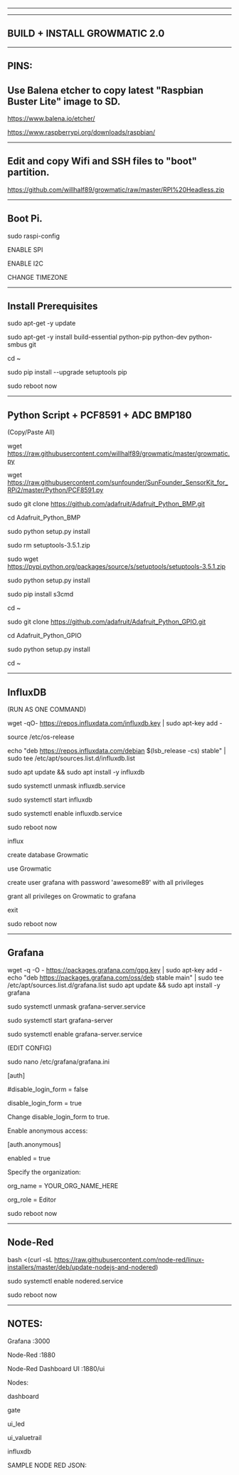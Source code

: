 -----------------------------------------------------------------------------------------------------------------
_________________________________________________________________________________________________________________

BUILD + INSTALL GROWMATIC 2.0
-----------------------------------------------------------------------------------------------------------------

-----------------------------------------------------------------------------------------------------------------
PINS:
-----------------------------------------------------------------------------------------------------------------
Use Balena etcher to copy latest "Raspbian Buster Lite" image to SD.
-----------------------------------------------------------------------------------------------------------------

https://www.balena.io/etcher/

https://www.raspberrypi.org/downloads/raspbian/

-----------------------------------------------------------------------------------------------------------------
Edit and copy Wifi and SSH files to "boot" partition.
-----------------------------------------------------------------------------------------------------------------

https://github.com/willhalf89/growmatic/raw/master/RPI%20Headless.zip

-----------------------------------------------------------------------------------------------------------------
Boot Pi.
-----------------------------------------------------------------------------------------------------------------

sudo raspi-config

ENABLE SPI

ENABLE I2C

CHANGE TIMEZONE

-----------------------------------------------------------------------------------------------------------------
Install Prerequisites 
-----------------------------------------------------------------------------------------------------------------

sudo apt-get -y update

sudo apt-get -y install build-essential python-pip python-dev python-smbus git

cd ~

sudo pip install --upgrade setuptools pip

sudo reboot now

------------------------------------------------------------------------------------------------------------------
Python Script + PCF8591 + ADC BMP180
------------------------------------------------------------------------------------------------------------------

(Copy/Paste All)

wget https://raw.githubusercontent.com/willhalf89/growmatic/master/growmatic.py

wget https://raw.githubusercontent.com/sunfounder/SunFounder_SensorKit_for_RPi2/master/Python/PCF8591.py

sudo git clone https://github.com/adafruit/Adafruit_Python_BMP.git

cd Adafruit_Python_BMP

sudo python setup.py install

sudo rm setuptools-3.5.1.zip

sudo wget https://pypi.python.org/packages/source/s/setuptools/setuptools-3.5.1.zip

sudo python setup.py install

sudo pip install s3cmd

cd ~

sudo git clone https://github.com/adafruit/Adafruit_Python_GPIO.git

cd Adafruit_Python_GPIO

sudo python setup.py install

cd ~

------------------------------------------------------------------------------------------------------------------
InfluxDB
------------------------------------------------------------------------------------------------------------------

(RUN AS ONE COMMAND)

wget -qO- https://repos.influxdata.com/influxdb.key | sudo apt-key add -

source /etc/os-release

echo "deb https://repos.influxdata.com/debian $(lsb_release -cs) stable" | sudo tee /etc/apt/sources.list.d/influxdb.list

sudo apt update && sudo apt install -y influxdb

sudo systemctl unmask influxdb.service

sudo systemctl start influxdb

sudo systemctl enable influxdb.service

sudo reboot now

influx

create database Growmatic

use Growmatic

create user grafana with password 'awesome89' with all privileges

grant all privileges on Growmatic to grafana

exit

sudo reboot now

------------------------------------------------------------------------------------------------------------------
Grafana
------------------------------------------------------------------------------------------------------------------

wget -q -O - https://packages.grafana.com/gpg.key | sudo apt-key add -
echo "deb https://packages.grafana.com/oss/deb stable main" | sudo tee /etc/apt/sources.list.d/grafana.list
sudo apt update && sudo apt install -y grafana

sudo systemctl unmask grafana-server.service

sudo systemctl start grafana-server

sudo systemctl enable grafana-server.service

(EDIT CONFIG)

sudo nano /etc/grafana/grafana.ini

[auth]

#disable_login_form = false 

disable_login_form = true

Change disable_login_form to true.

Enable anonymous access:

[auth.anonymous]

enabled = true

Specify the organization:

org_name = YOUR_ORG_NAME_HERE

org_role = Editor

sudo reboot now

------------------------------------------------------------------------------------------------------------------
Node-Red
------------------------------------------------------------------------------------------------------------------

bash <(curl -sL https://raw.githubusercontent.com/node-red/linux-installers/master/deb/update-nodejs-and-nodered)

sudo systemctl enable nodered.service

sudo reboot now

------------------------------------------------------------------------------------------------------------------
NOTES:
------------------------------------------------------------------------------------------------------------------
Grafana :3000

Node-Red :1880

Node-Red Dashboard UI :1880/ui

Nodes:

dashboard

gate

ui_led

ui_valuetrail

influxdb

SAMPLE NODE RED JSON:
